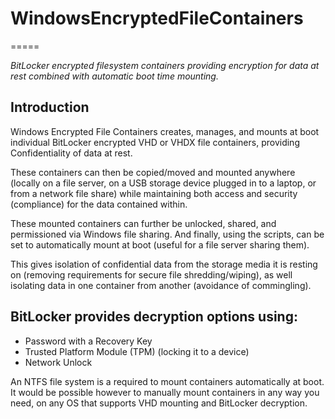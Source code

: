 # WindowsEncryptedFileContainers
=====

_BitLocker encrypted filesystem containers providing encryption for data at rest combined with automatic boot time mounting._

## Introduction

Windows Encrypted File Containers creates, manages, and mounts at boot individual BitLocker encrypted VHD or VHDX file containers, providing Confidentiality of data at rest.

These containers can then be copied/moved and mounted anywhere (locally on a file server, on a USB storage device plugged in to a laptop, or from a network file share) while maintaining both access and security (compliance) for the data contained within.

These mounted containers can further be unlocked, shared, and permissioned via Windows file sharing. And finally, using the scripts, can be set to automatically mount at boot (useful for a file server sharing them).

This gives isolation of confidential data from the storage media it is resting on (removing requirements for secure file shredding/wiping), as well isolating data in one container from another (avoidance of commingling).

## BitLocker provides decryption options using:
- Password with a Recovery Key
- Trusted Platform Module (TPM) (locking it to a device)
- Network Unlock

An NTFS file system is a required to mount containers automatically at boot. It would be possible however to manually mount containers in any way you need, on any OS that supports VHD mounting and BitLocker decryption.

